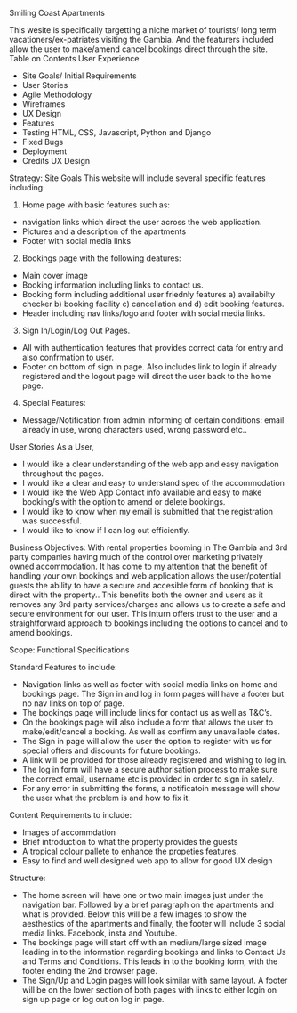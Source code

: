 Smiling Coast Apartments
 
This wesite is specifically targetting a niche market of tourists/ long term vacationers/ex-patriates visiting the Gambia. And the featurers included allow the user to make/amend cancel bookings direct through the site. 
Table on Contents
User Experience
-	Site Goals/ Initial Requirements
-	User Stories
-	Agile Methodology
-	Wireframes
-	UX Design
-	Features
-	Testing HTML, CSS, Javascript, Python and Django
-	Fixed Bugs
-	Deployment
-	Credits
UX Design 

Strategy: 
Site Goals
This website will include several specific features including: 
1)	Home page with basic features such as: 
-	navigation links which direct the user across the web application. 
-	Pictures and a description of the apartments 
-	Footer with social media links 
2)	Bookings page with the following deatures: 
-	Main cover image
-	Booking information including links to contact us. 
-	Booking form including additional user friednly features a) availabilty checker b)  booking facility c) cancellation and d) edit booking features. 
-	Header including nav links/logo and footer with social media links. 
3)	Sign In/Login/Log Out Pages.  
-	All with authentication features that provides correct data for entry and also confrmation to user. 
-	Footer on bottom of sign in page. Also includes link to login if already registered and the logout page will direct the user back to the home page. 
4)	Special Features: 
-	Message/Notification from admin informing of certain conditions: email already in use, wrong characters used, wrong password etc.. 

User Stories
As a User, 
-	I would like a clear understanding of the web app and easy navigation throughout the pages. 
-	I would like a clear and easy to understand spec of the accommodation
-	I would like the Web App Contact info available and easy to make booking/s with the option to amend or delete bookings.  
-	 I would like to know when my email is submitted that the registration was successful. 
-	I would like to know if I can log out efficiently. 

Business Objectives: 
With rental properties booming in The Gambia and 3rd party companies having much of the control over marketing privately owned accommodation. It has come to my attention that the benefit of handling your own bookings and web application allows the user/potential guests the ability to have a secure and accesible form of booking that is direct with the property.. This benefits both the owner and users as it removes any 3rd party services/charges and allows us to create a safe and secure environment for our user. 
This inturn offers trust to the user and a straightforward approach to bookings including the options to cancel and to amend bookings. 

Scope:
Functional Specifications

Standard Features to include: 
-	Navigation links as well as footer with social media links on home and bookings page. The Sign in and log in form pages will have a footer but no nav links on top of page. 
-	The bookings page will include links for contact us as well as T&C’s. 
-	On the bookings page will also include a form that allows the user to make/edit/cancel a booking. As well as confirm any unavailable dates. 
-	The Sign in page will allow the user the option to register with us for special offers and discounts for future bookings. 
-	A link will be provided for those already registered and wishing to log in. 
-	The log in form will have a secure authorisation process to make sure the correct email, username etc is provided in order to sign in safely. 
-	For any error in submitting the forms, a notificatoin message will show the user what the problem is and how to fix it. 

Content Requirements to include:  
-	Images of accommdation
-	Brief introduction to what the property provides the guests
-	A tropical colour pallete to enhance the propeties features. 
-	Easy to find and well designed web app to allow for good UX design

Structure: 
-	The home screen will have one or two main images just under the navigation bar. Followed by a brief paragraph on the apartments and what is provided. Below this will be a few images to show the aesthestics of the apartments and finally, the footer will include 3 social media links. Facebook, insta and Youtube.  
-	The bookings page will start off with an medium/large sized image leading in to the information regarding bookings and links to Contact Us and Terms and Conditions. This leads in to the booking form, with the footer ending the 2nd browser page. 
-	The Sign/Up and Login pages will look similar with same layout. A footer will be on the lower section of both pages with links to either login on sign up page or log out on log in page. 
